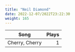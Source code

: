 ```yaml
---
title: "Neil Diamond"
date: 2022-12-07/2022T23:22:30
weight: 165
---
```




 Song | Plays 
----- | -----:
Cherry, Cherry | 1
